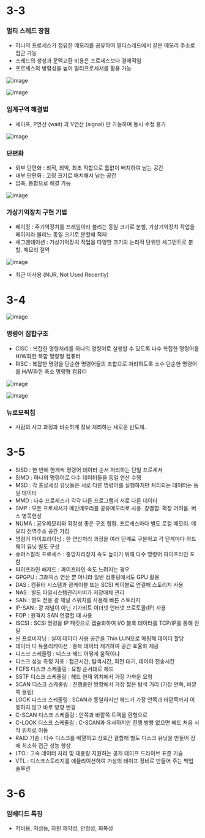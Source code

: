 # 3-3
### 멀티 스레드 장점
- 하나의 프로세스가 점유한 메모리를 공유하여 멀티스레드에서 같은 메모리 주소로 접근 가능
- 스레드의 생성과 문맥교환 비용은 프로세스보다 경제적임
- 프로세스의 병렬성을 높여 멀티프로세서를 활용 가능

![image](https://github.com/user-attachments/assets/113db94d-bc3c-418a-9d91-71af0a159674)

![image](https://github.com/user-attachments/assets/56b76adc-951b-4df0-82f9-dadd27cd02b1)

### 임계구역 해결법 
- 세마포, P연산 (wait) 과 V연산 (signal) 만 가능하며 동시 수정 불가

![image](https://github.com/user-attachments/assets/be8fe3a6-2ea3-44dc-9288-4531b64cdd36)

### 단편화
- 외부 단편화 : 최적, 최악, 최초 적합으로 틈없이 배치하여 남는 공간
- 내부 단편화 : 고정 크기로 배치해서 남는 공간
- 압축, 통합으로 해결 가능

![image](https://github.com/user-attachments/assets/2abafaab-3a31-465c-972a-cbc4fba8e676)

### 가상기억장치 구현 기법
- 페이징 : 주기억장치를 프레임이라 불리는 동일 크기로 분할, 가상기억장치 작업을 페이지라 불리느 동일 크기로 분할해 적재
- 세그멘테이션 : 가상기억장치 작업을 다양한 크기의 논리적 단위인 세그먼트로 분할. 메모리 절약

![image](https://github.com/user-attachments/assets/5469cc58-90aa-454f-8bf7-67a761d11614)

- 최근 미사용 (NUR, Not Used Recently)

# 3-4

![image](https://github.com/user-attachments/assets/aba9640b-9d4e-487a-89a7-caab32ffffac)

### 명령어 집합구조
- CISC : 복잡한 명령처리를 하나의 명령어로 실행할 수 있도록 다수 복잡한 명령어를 H/W화한 복합 명령형 컴퓨터
- RISC : 복잡한 명령을 단순한 명령어들의 조합으로 처리하도록 소수 단순한 명령어를 H/W화한 축소 명령형 컴퓨터

![image](https://github.com/user-attachments/assets/98987ed8-66ca-44ff-86e7-16d615adf941)

![image](https://github.com/user-attachments/assets/5dd0936f-d10c-475e-ac24-2f141f8d0863)

### 뉴로모픽칩
- 사람의 사고 과정과 비슷하게 정보 처리하는 새로운 반도체.

# 3-5

- SISD : 한 번에 한개씩 명령어 데이터 순서 처리하는 단일 프로세서
- SIMD : 하나의 명령어로 다수 데이터들을 동일 연산 수행
- MSD : 각 프로세싱 유닛들은 서로 다른 명령어를 실행하지만 처리되는 데이터는 동일 데이터
- MMD : 다수 프로세스가 각각 다른 프로그램과 서로 다른 데이터
- SMP : 모든 프로세서가 메인메모리를 공유메모리로 사용. 강결합. 확장 어려움. 버스 병목현상
- NUMA : 공유메모리와 확장성 좋은 구조 합함. 프로세스마다 별도 로컬 메모리. 메모리 전역주소 공간 가짐
- 명령어 파이프라이닝 : 한 연산처리 과정을 여러 단계로 구분하고 각 단계마다 하드웨어 유닛 별도 구성
- 슈퍼스칼라 프로세스 : 중앙처리장치 속도 높이기 위해 다수 명령어 파이프라인 포함
- 파이프라인 해저드 : 파이프라인 속도 느려지는 경우
- GPGPU : 그래픽스 연산 뿐 아니라 일반 컴퓨팅에서도 GPU 활용
- DAS : 컴퓨터 시스템과 광케이블 또는 SCSI 케이블로 연결해 스토리지 사용
- NAS : 별도 파일시스템관리서버가 저장매체 관리
- SAN : 별도 전용 광 채널 스위치를 사용해 빠른 스토리지
- IP-SAN : 광 채널이 아닌 기가비트 이더넷 인터넷 프로토콜(IP) 사용
- FOP : 원격지 SAN 연결할 때 사용
- ISCSI : SCSI 명령을 IP 패킷으로 캡슐화하여 I/O 블록 데이터를 TCP/IP를 통해 전달
- 씬 프로비저닝 : 실제 데이터 사용 공간을 Thin LUN으로 매핑해 데이터 할당
- 데이터 디 듀플리케이션 : 중복 데이터 제거하여 공간 효율화 제공
- 디스크 스케줄링 : 디스크 헤드 어떻게 움직이냐
- 디스크 성능 측정 지표 : 접근시간, 탐색시간, 회전 대기, 데이터 전송시간
- FCFS 디스크 스케줄링 : 요청 순서대로 헤드
- SSTF 디스크 스케줄링 : 헤드 현재 위치에서 가장 가까운 요청
- SCAN 디스크 스케줄링 : 진행중인 방향에서 가장 짧은 탐색 거리 (가장 안쪽, 바깥쪽 들림)
- LOOK 디스크 스케줄링 : SCAN과 동일하지만 헤드가 가장 안쪽과 바깥쪽까지 이동하지 않고 바로 방향 변경
- C-SCAN 디스크 스케줄링 : 안쪽과 바깥쪽 트랙을 환형으로
- C-LOOK 디스크 스케줄링 : C-SCAN과 유사하지만 진행 방향 없으면 헤드 처음 시작 위치로 이동
- RAID 기술 : 다수 디스크를 배열하고 상호간 결합해 별도 디스크 유닛을 만들어 장애 최소화 접근 성능 향상
- LTO : 고속 데이터 처리 및 대용량 지원하는 공개 테이프 드라이브 표준 기술
- VTL : 디스크스토리지를 에뮬리이션하여 가상의 테이프 장비로 만들어 주는 백업 솔루션

# 3-6
### 임베디드 특징
- 저비용, 저성능, 자원 제약성, 안정성, 회복성
